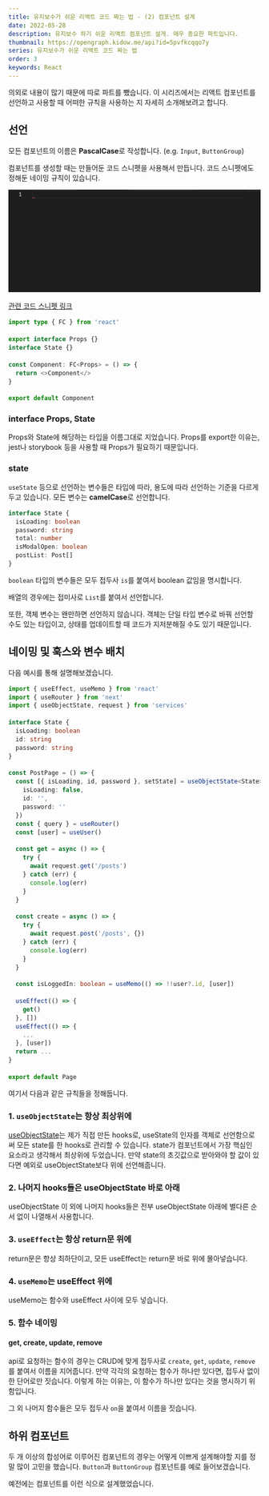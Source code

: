 ```yaml
---
title: 유지보수가 쉬운 리액트 코드 짜는 법 - (2) 컴포넌트 설계
date: 2022-05-28
description: 유지보수 하기 쉬운 리액트 컴포넌트 설게. 매우 종요한 파트입니다.
thumbnail: https://opengraph.kidow.me/api?id=5pvfkcqqo7y
series: 유지보수가 쉬운 리액트 코드 짜는 법
order: 3
keywords: React
---
```


의외로 내용이 많기 때문에 따로 파트를 뺐습니다. 이 시리즈에서는 리액트 컴포넌트를 선언하고 사용할 때 어떠한 규칙을 사용하는 지 자세히 소개해보려고 합니다.

## 선언

모든 컴포넌트의 이름은 **PascalCase**로 작성합니다. (e.g. `Input`, `ButtonGroup`)

컴포넌트를 생성할 때는 만들어둔 코드 스니펫을 사용해서 만듭니다. 코드 스니펫에도 정해둔 네이밍 규칙이 있습니다.

![컴포넌트 생성 코드 스니펫](component_snippet.gif)

[관련 코드 스니펫 링크](https://archive.kidow.me/docs/settings/Code%20Snippets)

```typescript
import type { FC } from 'react'

export interface Props {}
interface State {}

const Component: FC<Props> = () => {
  return <>Component</>
}

export default Component
```

### interface Props, State

Props와 State에 해당하는 타입을 이름그대로 지었습니다. Props를 export한 이유는, jest나 storybook 등을 사용할 때 Props가 필요하기 때문입니다.

### state

`useState` 등으로 선언하는 변수들은 타입에 따라, 용도에 따라 선언하는 기준을 다르게 두고 있습니다. 모든 변수는 **camelCase**로 선언합니다.

```typescript
interface State {
  isLoading: boolean
  password: string
  total: number
  isModalOpen: boolean
  postList: Post[]
}
```

`boolean` 타입의 변수들은 모두 접두사 `is`를 붙여서 boolean 값임을 명시합니다.

배열의 경우에는 접미사로 `List`를 붙여서 선언합니다.

또한, 객체 변수는 왠만하면 선언하지 않습니다. 객체는 단일 타입 변수로 바꿔 선언할 수도 있는 타입이고, 상태를 업데이트할 때 코드가 지저분해질 수도 있기 때문입니다.

## 네이밍 및 훅스와 변수 배치

다음 예시를 통해 설명해보겠습니다.

```typescript
import { useEffect, useMemo } from 'react'
import { useRouter } from 'next'
import { useObjectState, request } from 'services'

interface State {
  isLoading: boolean
  id: string
  password: string
}

const PostPage = () => {
  const [{ isLoading, id, password }, setState] = useObjectState<State>({
    isLoading: false,
    id: '',
    password: ''
  })
  const { query } = useRouter()
  const [user] = useUser()

  const get = async () => {
    try {
      await request.get('/posts')
    } catch (err) {
      console.log(err)
    }
  }

  const create = async () => {
    try {
      await request.post('/posts', {})
    } catch (err) {
      console.log(err)
    }
  }

  const isLoggedIn: boolean = useMemo(() => !!user?.id, [user])

  useEffect(() => {
    get()
  }, [])
  useEffect(() => {
    ...
  }, [user])
  return ...
}

export default Page
```

여기서 다음과 같은 규칙들을 정해둡니다.

### 1. `useObjectState`는 항상 최상위에

[useObjectState](https://archive.kidow.me/docs/hooks/useObjectState)는 제가 직접 만든 hooks로, useState의 인자를 객체로 선언함으로써 모든 state를 한 hooks로 관리할 수 있습니다. state가 컴포넌트에서 가장 핵심인 요소라고 생각해서 최상위에 두었습니다. 만약 state의 초깃값으로 받아와야 할 값이 있다면 예외로 useObjectState보다 위에 선언해줍니다.

### 2. 나머지 hooks들은 useObjectState 바로 아래

useObjectState 이 외에 나머지 hooks들은 전부 useObjectState 아래에 별다른 순서 없이 나열해서 사용합니다.

### 3. `useEffect`는 항상 return문 위에

return문은 항상 최하단이고, 모든 useEffect는 return문 바로 위에 몰아넣습니다.

### 4. `useMemo`는 useEffect 위에

useMemo는 함수와 useEffect 사이에 모두 넣습니다.

### 5. 함수 네이밍

#### get, create, update, remove

api로 요청하는 함수의 경우는 CRUD에 맞게 접두사로 `create`, `get`, `update`, `remove`를 붙여서 이름을 지어줍니다. 만약 각각의 요청하는 함수가 하나만 있다면, 접두사 없이 한 단어로만 짓습니다. 이렇게 하는 이유는, 이 함수가 하나만 있다는 것을 명시하기 위함입니다.

그 외 나머지 함수들은 모두 접두사 `on`을 붙여서 이름을 짓습니다.

## 하위 컴포넌트

두 개 이상의 합성어로 이루어진 컴포넌트의 경우는 어떻게 이쁘게 설계해야할 지를 정말 많이 고민을 했습니다. `Button`과 `ButtonGroup` 컴포넌트를 예로 들어보겠습니다.

예전에는 컴포넌트를 이런 식으로 설계했었습니다.

```typescript

```
